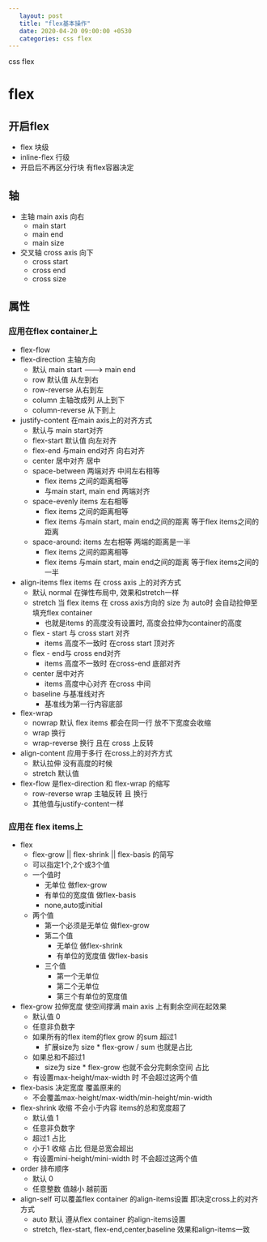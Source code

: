 ```yaml
---
   layout: post
   title: "flex基本操作"                                                        
   date: 2020-04-20 09:00:00 +0530
   categories: css flex
---
```

  css flex


# flex

## 开启flex

* flex   块级
* inline-flex   行级
* 开启后不再区分行块 有flex容器决定

## 轴

* 主轴 main axis     向右
  * main start
  * main end
  * main size
* 交叉轴 cross axis  向下
  * cross start
  * cross end
  * cross size

## 属性

### 应用在flex container上

* flex-flow
* flex-direction     主轴方向
  * 默认  main start ---> main end
  * row  默认值    从左到右
  * row-reverse   从右到左
  * column          主轴改成列    从上到下
  * column-reverse   从下到上
* justify-content   在main axis上的对齐方式
  * 默认与 main start对齐
  * flex-start 默认值         向左对齐  
  * flex-end   与main end对齐    向右对齐  
  * center  居中对齐        居中
  * space-between          两端对齐    中间左右相等
    * flex items 之间的距离相等
    * 与main start, main end 两端对齐
  * space-evenly       items 左右相等
    * flex items 之间的距离相等
    * flex items 与main start, main end之间的距离 等于flex items之间的距离
  * space-around:     items 左右相等   两端的距离是一半
    * flex items 之间的距离相等
    * flex items 与main start, main end之间的距离 等于flex items之间的一半
* align-items    flex items 在 cross axis 上的对齐方式
  * 默认   normal  在弹性布局中, 效果和stretch一样
  * stretch  当 flex items 在 cross axis方向的 size 为 auto时 会自动拉伸至填充flex container
    * 也就是items 的高度没有设置时, 高度会拉伸为container的高度
  * flex - start 与 cross start 对齐
    * items 高度不一致时   在cross start 顶对齐
  * flex - end与 cross end对齐
    * items 高度不一致时   在cross-end 底部对齐   
  * center 居中对齐
    * items 高度中心对齐   在cross 中间
  * baseline  与基准线对齐
    * 基准线为第一行内容底部
* flex-wrap
  * nowrap 默认  flex items 都会在同一行  放不下宽度会收缩
  * wrap  换行
  * wrap-reverse  换行  且在 cross 上反转  
* align-content   应用于多行   在cross上的对齐方式
  * 默认拉伸   没有高度的时候
  * stretch 默认值   
* flex-flow  是flex-direction 和 flex-wrap 的缩写
  * row-reverse wrap   主轴反转 且 换行
  * 其他值与justify-content一样

### 应用在 flex items上

* flex    
  * flex-grow || flex-shrink || flex-basis 的简写
  * 可以指定1个,2个或3个值
  * 一个值时
    * 无单位   做flex-grow
    * 有单位的宽度值   做flex-basis
    * none,auto或initial
  * 两个值
    * 第一个必须是无单位 做flex-grow
    * 第二个值
      * 无单位  做flex-shrink
      * 有单位的宽度值  做flex-basis
    * 三个值
      * 第一个无单位
      * 第二个无单位
      * 第三个有单位的宽度值
* flex-grow  拉伸宽度  使空间撑满   main axis 上有剩余空间在起效果
  * 默认值 0
  * 任意非负数字
  * 如果所有的flex item的flex grow 的sum 超过1
    * 扩展size为   size * flex-grow / sum       也就是占比
  * 如果总和不超过1
    * size为 size * flex-grow    也就不会分完剩余空间   占比
  * 有设置max-height/max-width  时   不会超过这两个值
* flex-basis    决定宽度  覆盖原来的
  * 不会覆盖max-height/max-width/min-height/min-width
* flex-shrink    收缩   不会小于内容    items的总和宽度超了
  * 默认值 1 
  * 任意非负数字
  * 超过1 占比
  * 小于1  收缩  占比  但是总宽会超出
  * 有设置mini-height/mini-width  时   不会超过这两个值
* order    排布顺序
  * 默认 0
  * 任意整数   值越小 越前面
* align-self   可以覆盖flex container 的align-items设置   即决定cross上的对齐方式
  * auto 默认 遵从flex container 的align-items设置
  * stretch, flex-start, flex-end,center,baseline 效果和align-items一致